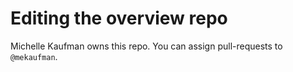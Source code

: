 
# Editing the overview repo

Michelle Kaufman owns this repo. You can assign pull-requests to `@mekaufman`.
